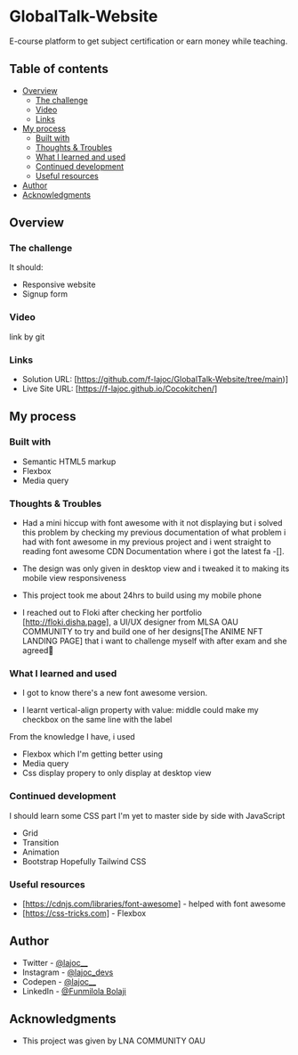# GlobalTalk-Website
E-course platform to get subject certification or earn money while teaching.

## Table of contents

- [Overview](#overview)
  - [The challenge](#the-challenge)
  - [Video](#video)
  - [Links](#links)
- [My process](#my-process)
  - [Built with](#built-with)
  - [Thoughts & Troubles](#thoughts-&-troubles)
  - [What I learned and used](#what-i-learned-and-used)
  - [Continued development](#continued-development)
  - [Useful resources](#useful-resources)
- [Author](#author)
- [Acknowledgments](#acknowledgments)

## Overview

### The challenge

It should:

- Responsive website
- Signup form

### Video 

link by git

### Links

- Solution URL: [https://github.com/f-lajoc/GlobalTalk-Website/tree/main)] 
- Live Site URL: [https://f-lajoc.github.io/Cocokitchen/]

## My process

### Built with

- Semantic HTML5 markup
- Flexbox
- Media query

### Thoughts & Troubles

- Had a mini hiccup with font awesome with it not displaying but i solved this problem by checking my previous documentation of what problem i had with font awesome in my previous project and i went straight to reading font awesome CDN Documentation where i got the latest fa -[<link rel="stylesheet" href="https://cdnjs.cloudflare.com/ajax/libs/font-awesome/6.4.0/css/all.min.css" integrity="sha512-iecdLmaskl7CVkqkXNQ/ZH/XLlvWZOJyj7Yy7tcenmpD1ypASozpmT/E0iPtmFIB46ZmdtAc9eNBvH0H/ZpiBw==" crossorigin="anonymous" referrerpolicy="no-referrer" />].

- The design was only given in desktop view and i tweaked it to making its mobile view responsiveness 

- This project took me about 24hrs to build using my mobile phone

- I reached out to Floki after checking her portfolio [http://floki.disha.page], a UI/UX designer from MLSA OAU COMMUNITY to try and build one of her designs[The ANIME NFT LANDING PAGE] that i want to challenge myself with after exam and she agreed🤸

### What I learned and used

- I got to know there's a new font awesome version.

- I learnt vertical-align property with value: middle could make my checkbox on the same line with the label

From the knowledge I have, i used

- Flexbox which I'm getting better using
- Media query
- Css display propery to only display at desktop view 

### Continued development

I should learn some CSS part I'm yet to master side by side with JavaScript 
- Grid
- Transition
- Animation
- Bootstrap 
Hopefully Tailwind CSS

### Useful resources
- [https://cdnjs.com/libraries/font-awesome] -
 helped with font awesome
- [https://css-tricks.com] - Flexbox

## Author

- Twitter - [@lajoc__](https://www.twitter.com/lajoc__)
- Instagram - [@lajoc_devs](https://www.instagram.com/lajoc_devs)
- Codepen - [@lajoc__](https://codepen.io/lajoc__/pen/bGvYWjR)
- LinkedIn - [@Funmilola Bolaji](https://www.linkedin.com/in/funmilola-b-b4044b13b)
## Acknowledgments
- This project was given by LNA COMMUNITY OAU



